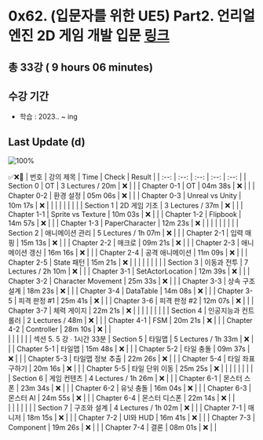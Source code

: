 # 0x62. (입문자를 위한 UE5) Part2. 언리얼 엔진 2D 게임 개발 입문 [링크](https://www.inflearn.com/course/%EC%96%B8%EB%A6%AC%EC%96%BC5-%EA%B0%9C%EB%B0%9C%EC%9D%98%EC%A0%95%EC%84%9D-2)

## 총 33강 ( 9 hours 06 minutes)

## 수강 기간 
- 학습          : 2023.. ~ ing

## Last Update (d)    

![100%](https://progress-bar.dev/0/?scale=33&title=progress&width=500&color=babaca&suffix=/33)

✅❌:hammer:
| 번호 | 강의 제목 | Time | Check | Result |
| :--: | :--: | :--: | :--: | :--: |
| Section 0 | OT | 3 Lectures / 20m | ❌ |  |
| Chapter 0-1 | OT | 04m 38s | ❌ | |
| Chapter 0-2 | 환경 설정 | 05m 06s | ❌ | |
| Chapter 0-3 | Unreal vs Unity | 10m 17s | ❌ | | 
| | | | | |
| Section 1 | 2D 게임 기초 | 3 Lectures / 37m | ❌ | |
| Chapter 1-1 | Sprite vs Texture | 10m 03s | ❌ | | 
| Chapter 1-2 | Flipbook | 14m 57s | ❌ | |
| Chapter 1-3 | PaperCharacter | 12m 23s | ❌ | | 
| | | | | |
| Section 2 | 애니메이션 관리 | 5 Lectures / 1h 07m | ❌ | |
| Chapter 2-1 | 입력 매핑 | 15m 13s | ❌ | | 
| Chapter 2-2 | 매크로 | 09m 21s | ❌ | |
| Chapter 2-3 | 애니메이션 갱신 | 16m 16s | ❌ | | 
| Chapter 2-4 | 공격 애니메이션 | 11m 09s | ❌ | |
| Chapter 2-5 | State 패턴 | 15m 21s | ❌ | | 
| | | | | |
| Section 3 | 이동과 전투 | 7 Lectures / 2h 10m | ❌ | |
| Chapter 3-1 | SetActorLocation | 12m 39s | ❌ | | 
| Chapter 3-2 | Character Movement | 25m 33s | ❌ | |
| Chapter 3-3 | 상속 구조 설계 | 18m 23s | ❌ | | 
| Chapter 3-4 | DataTable | 14m 08s | ❌ | | 
| Chapter 3-5 | 피격 판정 #1 | 25m 41s | ❌ | | 
| Chapter 3-6 | 피격 판정 #2 | 12m 07s | ❌ | | 
| Chapter 3-7 | 체력 게이지 | 22m 21s | ❌ | |
| | | | | |
| Section 4 | 인공지능과 컨트롤러 | 2 Lectures / 48m | ❌ | | 
| Chapter 4-1 | FSM | 20m 21s | ❌ | | 
| Chapter 4-2 | Controller | 28m 10s | ❌ | |  
| | | | | |
섹션 5. 
5 강 ∙ 1시간 33분
| Section 5 | 타일맵 | 5 Lectures / 1h 33m | ❌ | | 
| Chapter 5-1 | 타일맵 | 15m 48s | ❌ | | 
| Chapter 5-2 | 타일 충돌 | 09m 37s | ❌ | | 
| Chapter 5-3 | 타일맵 정보 추출 | 22m 26s | ❌ | | 
| Chapter 5-4 | 타일 좌표 구하기 | 20m 16s | ❌ | | 
| Chapter 5-5 | 타일 단위 이동 | 25m 25s | ❌ | | 
| | | | | |
| Section 6 | 게임 컨텐츠 | 4 Lectures / 1h 26m | ❌ | | 
| Chapter 6-1 | 몬스터 스폰 | 23m 34s | ❌ | | 
| Chapter 6-2 | 유닛 충돌 | 16m 04s | ❌ | | 
| Chapter 6-3 | 몬스터 AI | 24m 55s | ❌ | | 
| Chapter 6-4 | 몬스터 디스폰 | 22m 14s | ❌ | |  
| | | | | |
| Section 7 | 구조와 설계 | 4 Lectures / 1h 02m | ❌ | | 
| Chapter 7-1 | 매니저 | 18m 15s | ❌ | | 
| Chapter 7-2 | UI와 HUD | 16m 41s | ❌ | | 
| Chapter 7-3 | Component | 19m 26s | ❌ | | 
| Chapter 7-4 | 결론 | 08m 01s | ❌ | | 